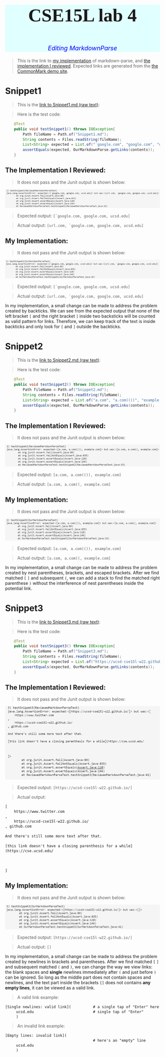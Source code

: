 <div style="text-align:center;background-color:#e0ffff;">
    <p style="font-family:Times New Roman;font-size:60px" > <b>CSE15L lab 4</b></p>
    <p style="color:blue;font-style:italic;font-size:20px"> Editing MarkdownParse</p> 
</div>

> This is the link to [my implementation](https://github.com/yug030/markdown-parse) of markdown-parse, and [the implementation I reviewed](https://github.com/codyprupp/markdown-parse). Expected links are generated from the [the CommonMark demo site](https://spec.commonmark.org/dingus/).


# Snippet1

> This is the [link to Snippet1.md (raw text)](https://raw.githubusercontent.com/yug030/cse15l_lab_report_4/main/Snippet1.md):

> Here is the test code:


```java
    @Test
    public void testSnippet1() throws IOException{
        Path fileName = Path.of("Snippet1.md");
	    String contents = Files.readString(fileName);
        List<String> expected = List.of("`google.com", "google.com", "ucsd.edu");
        assertEquals(expected, OurMarkdownParse.getLinks(contents));
    }
```
## The Implementation I Reviewed:

> It does not pass and the Junit output is shown below:

<img src="reviewed-failure-1.png">

> Expected output: ```[`google.com, google.com, ucsd.edu]```

> Actual output: ```[url.com, `google.com, google.com, ucsd.edu]```

## My Implementation:

> It does not pass and the Junit output is shown below:

<img src="own-failure-1.png">

> Expected output: ```[`google.com, google.com, ucsd.edu]```


> Actual output: ```[url.com, `google.com, google.com, ucsd.edu]```

In my implementation, a small change can be made to address the problem created by backticks. We can see from the expected output that none of the left bracket `[` and the right bracket `]` inside two backsticks will be counted as valid pattern for links. Therefore, we can keep track of the text is inside backticks and only look for `[` and `]` outside the backticks.

# Snippet2

> This is the [link to Snippet2.md (raw text)](https://raw.githubusercontent.com/yug030/cse15l_lab_report_4/main/Snippet2.md):

> Here is the test code:


```java
    @Test
    public void testSnippet2() throws IOException{
        Path fileName = Path.of("Snippet2.md");
	    String contents = Files.readString(fileName);
        List<String> expected = List.of("a.com", "a.com(())", "example.com");
        assertEquals(expected, OurMarkdownParse.getLinks(contents));
    }
```
## The Implementation I Reviewed:

> It does not pass and the Junit output is shown below:

<img src="reviewed-failure-2.png">

> Expected output: ```[a.com, a.com(()), example.com]```

> Actual output: ```[a.com, a.com((, example.com]```

## My Implementation:

> It does not pass and the Junit output is shown below:

<img src="own-failure-2.png">

> Expected output: ```[a.com, a.com(()), example.com]```

> Actual output: ```[a.com, a.com((, example.com]```

In my implementation, a small change can be made to address the problem created by nest parentheses, brackets, and escaped brackets. After we find matched `[` `]` and subsequent `(`, we can add a stack to find the matched right parenthese `)` without the interference of nest parentheses inside the potential link.

# Snippet3

> This is the [link to Snippet3.md (raw text)](https://raw.githubusercontent.com/yug030/cse15l_lab_report_4/main/Snippet3.md):

> Here is the test code:


```java
    @Test
    public void testSnippet3() throws IOException{
        Path fileName = Path.of("Snippet3.md");
	    String contents = Files.readString(fileName);
        List<String> expected = List.of("https://ucsd-cse15l-w22.github.io/");
        assertEquals(expected, OurMarkdownParse.getLinks(contents));
    }
```
## The Implementation I Reviewed:

> It does not pass and the Junit output is shown below:

<img src="reviewed-failure-3.png">

> Expected output: ```[https://ucsd-cse15l-w22.github.io/]```

> Actual output: 

```
[
    https://www.twitter.com
,
    https://ucsd-cse15l-w22.github.io/
, github.com

And there's still some more text after that.

[this link doesn't have a closing parenthesis for a while](https://cse.ucsd.edu/



]
```

## My Implementation:

> It does not pass and the Junit output is shown below:

<img src="own-failure-3.png">

> Expected output: ```[https://ucsd-cse15l-w22.github.io/]```

> Actual output: ```[]```

In my implementation, a small change can be made to address the problem created by newlines in brackets and parentheses. After we find matched `[` `]` and subsequent matched `(` and `)`, we can change the way we view links: the blank spaces and **single** newlines immediately after `(` and just before `)` can be ignored. So long as the middle part does not contain spaces and newlines, and the text part inside the brackets `[]` does not contains **any empty lines**, it can be viewed as a valid link.

> A valid link example:
```
[Single newlines: valid link](          # a single tap of "Enter" here
     ucsd.edu                           # single tap of "Enter"
     )
```

> An invalid link example:
```
[Empty lines: invalid link]( 
                                        # here's an "empty" line
     ucsd.edu 
     )
```